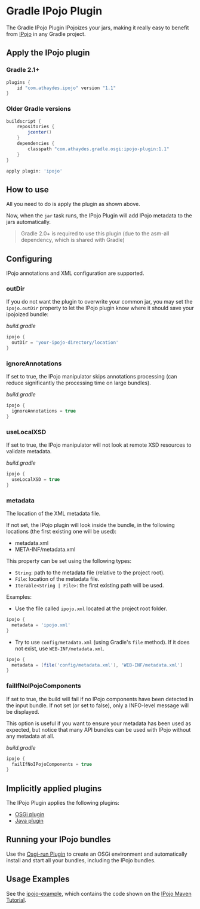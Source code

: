 # Gradle IPojo Plugin

The Gradle IPojo Plugin IPojoizes your jars, making it really easy to benefit from [IPojo](http://felix.apache.org/documentation/subprojects/apache-felix-ipojo.html)
in any Gradle project.

## Apply the IPojo plugin

### Gradle 2.1+

```groovy
plugins {
    id "com.athaydes.ipojo" version "1.1"
}
```

### Older Gradle versions

```groovy
buildscript {
    repositories {
        jcenter()
    }
    dependencies {
        classpath "com.athaydes.gradle.osgi:ipojo-plugin:1.1"
    }
}

apply plugin: 'ipojo'
```

## How to use

All you need to do is apply the plugin as shown above.

Now, when the ``jar`` task runs, the IPojo Plugin will add IPojo metadata to the jars automatically.

> Gradle 2.0+ is required to use this plugin (due to the asm-all dependency, which is shared with Gradle)

## Configuring

IPojo annotations and XML configuration are supported.

### outDir

If you do not want the plugin to overwrite your common jar,
you may set the ``ipojo.outDir`` property to let the IPojo plugin
know where it should save your ipojoized bundle:

*build.gradle*

```groovy
ipojo {
  outDir = 'your-ipojo-directory/location'
}
```

### ignoreAnnotations

If set to true, the IPojo manipulator skips annotations processing
(can reduce significantly the processing time on large bundles).

*build.gradle*

```groovy
ipojo {
  ignoreAnnotations = true
}
```

### useLocalXSD

If set to true, the IPojo manipulator will not look at remote XSD resources to validate metadata.

*build.gradle*

```groovy
ipojo {
  useLocalXSD = true
}
```

### metadata

The location of the XML metadata file.

If not set, the IPojo plugin will look inside the bundle, in the following locations (the first existing one will be used):

* metadata.xml
* META-INF/metadata.xml

This property can be set using the following types:

* ``String``: path to the metadata file (relative to the project root).
* ``File``: location of the metadata file.
* ``Iterable<String | File>``: the first existing path will be used.

Examples:

* Use the file called ``ipojo.xml`` located at the project root folder.

```groovy
ipojo {
  metadata = 'ipojo.xml'
}
```

* Try to use ``config/metadata.xml`` (using Gradle's ``file`` method).
  If it does not exist, use ``WEB-INF/metadata.xml``.

```groovy
ipojo {
  metadata = [file('config/metadata.xml'), 'WEB-INF/metadata.xml']
}
```

### failIfNoIPojoComponents

If set to true, the build will fail if no IPojo components have been detected in the input bundle.
If not set (or set to false), only a INFO-level message will be displayed.

This option is useful if you want to ensure your metadata has been used as expected, but notice that many API bundles
can be used with IPojo without any metadata at all.

*build.gradle*

```groovy
ipojo {
  failIfNoIPojoComponents = true
}
```

## Implicitly applied plugins

The IPojo Plugin applies the following plugins:

  * [OSGi plugin](http://www.gradle.org/docs/current/userguide/osgi_plugin.html)
  * [Java plugin](http://www.gradle.org/docs/current/userguide/tutorial_java_projects.html)
  
## Running your IPojo bundles

Use the [Osgi-run Plugin](https://github.com/renatoathaydes/osgi-run) to create an OSGi environment and automatically install and start all your bundles,
including the IPojo bundles.

## Usage Examples

See the [ipojo-example](https://github.com/renatoathaydes/osgi-run/tree/master/osgi-run-test/ipojo-example),
which contains the code shown on the [IPojo Maven Tutorial](http://felix.apache.org/documentation/subprojects/apache-felix-ipojo/apache-felix-ipojo-gettingstarted/ipojo-hello-word-maven-based-tutorial.html).

